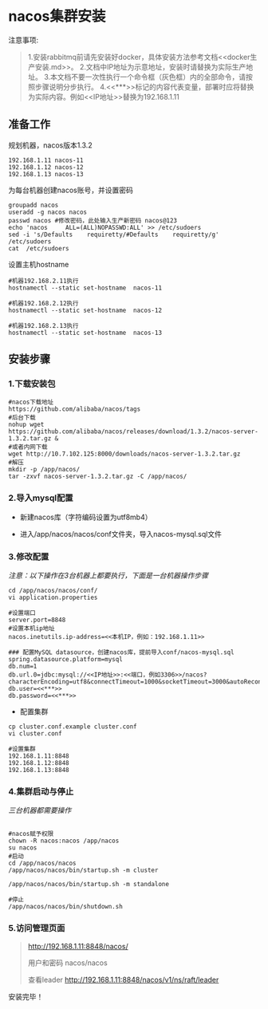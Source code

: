 
# nacos集群安装

注意事项:
> 1.安装rabbitmq前请先安装好docker，具体安装方法参考文档<<docker生产安装.md>>。
> 2.文档中IP地址为示意地址，安装时请替换为实际生产地址。
> 3.本文档不要一次性执行一个命令框（灰色框）内的全部命令，请按照步骤说明分步执行。
> 4.<<***>>标记的内容代表变量，部署时应将替换为实际内容。例如<<IP地址>>替换为192.168.1.11

## 准备工作
规划机器，nacos版本1.3.2

~~~
192.168.1.11 nacos-11
192.168.1.12 nacos-12
192.168.1.13 nacos-13
~~~
为每台机器创建nacos账号，并设置密码

~~~shell
groupadd nacos
useradd -g nacos nacos
passwd nacos #修改密码，此处输入生产新密码 nacos@123
echo 'nacos     ALL=(ALL)NOPASSWD:ALL' >> /etc/sudoers
sed -i 's/Defaults    requiretty/#Defaults    requiretty/g' /etc/sudoers
cat  /etc/sudoers
~~~
设置主机hostname

~~~
#机器192.168.2.11执行
hostnamectl --static set-hostname  nacos-11

#机器192.168.2.12执行
hostnamectl --static set-hostname  nacos-12

#机器192.168.2.13执行
hostnamectl --static set-hostname  nacos-13
~~~


## 安装步骤
### 1.下载安装包
~~~shell
#nacos下载地址 
https://github.com/alibaba/nacos/tags
#后台下载
nohup wget https://github.com/alibaba/nacos/releases/download/1.3.2/nacos-server-1.3.2.tar.gz &
#或者内网下载
wget http://10.7.102.125:8000/downloads/nacos-server-1.3.2.tar.gz
#解压
mkdir -p /app/nacos/
tar -zxvf nacos-server-1.3.2.tar.gz -C /app/nacos/

~~~
### 2.导入mysql配置

- 新建nacos库（字符编码设置为utf8mb4）

- 进入/app/nacos/nacos/conf文件夹，导入nacos-mysql.sql文件

### 3.修改配置

*注意：以下操作在3台机器上都要执行，下面是一台机器操作步骤*


~~~shell
cd /app/nacos/nacos/conf/
vi application.properties
~~~
~~~
#设置端口
server.port=8848
#设置本机ip地址
nacos.inetutils.ip-address=<<本机IP，例如：192.168.1.11>>

### 配置MySQL datasource，创建nacos库，提前导入conf/nacos-mysql.sql
spring.datasource.platform=mysql
db.num=1
db.url.0=jdbc:mysql://<<IP地址>>:<<端口，例如3306>>/nacos?characterEncoding=utf8&connectTimeout=1000&socketTimeout=3000&autoReconnect=true&useUnicode=true&useSSL=false&serverTimezone=UTC
db.user=<<***>>
db.password=<<***>>
~~~
- 配置集群
~~~shell
cp cluster.conf.example cluster.conf
vi cluster.conf
~~~
~~~
#设置集群
192.168.1.11:8848
192.168.1.12:8848
192.168.1.13:8848
~~~


### 4.集群启动与停止
*三台机器都需要操作*

~~~shell

#nacos赋予权限
chown -R nacos:nacos /app/nacos
su nacos
#启动
cd /app/nacos/nacos
/app/nacos/nacos/bin/startup.sh -m cluster

/app/nacos/nacos/bin/startup.sh -m standalone

#停止
/app/nacos/nacos/bin/shutdown.sh
~~~

### 5.访问管理页面
> http://192.168.1.11:8848/nacos/ 
>
> 用户和密码 nacos/nacos
>
> 查看leader http://192.168.1.11:8848/nacos/v1/ns/raft/leader

安装完毕！

